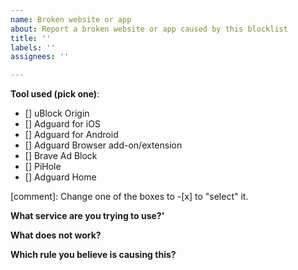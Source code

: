 ```yaml
---
name: Broken website or app
about: Report a broken website or app caused by this blocklist
title: ''
labels: ''
assignees: ''

---
```


**Tool used (pick one)**:
 - [] uBlock Origin
 - [] Adguard for iOS
 - [] Adguard for Android
 - [] Adguard Browser add-on/extension
 - [] Brave Ad Block
 - [] PiHole
 - [] Adguard Home

[comment]: Change one of the boxes to -[x] to "select" it.


**What service are you trying to use?'**


**What does not work?**


**Which rule you believe is causing this?**
